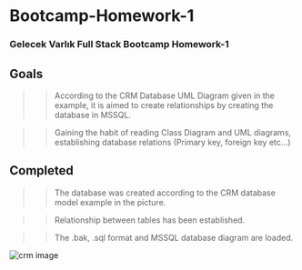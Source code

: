 # Bootcamp-Homework-1

### Gelecek Varlık Full Stack Bootcamp Homework-1

## Goals
>>According to the CRM Database UML Diagram given in the example, it is aimed to create relationships by creating the database in MSSQL.<br/>

>>Gaining the habit of reading Class Diagram and UML diagrams, establishing database relations (Primary key, foreign key etc...)

## Completed
>>The database was created according to the CRM database model example in the picture.<br/>

>>Relationship between tables has been established.<br/>

>>The .bak, .sql format and MSSQL database diagram are loaded.<br/>



![crm image](https://user-images.githubusercontent.com/86821706/166126572-afbf01a0-8462-4f8f-aa76-4a2353ecdcd8.jpg)
